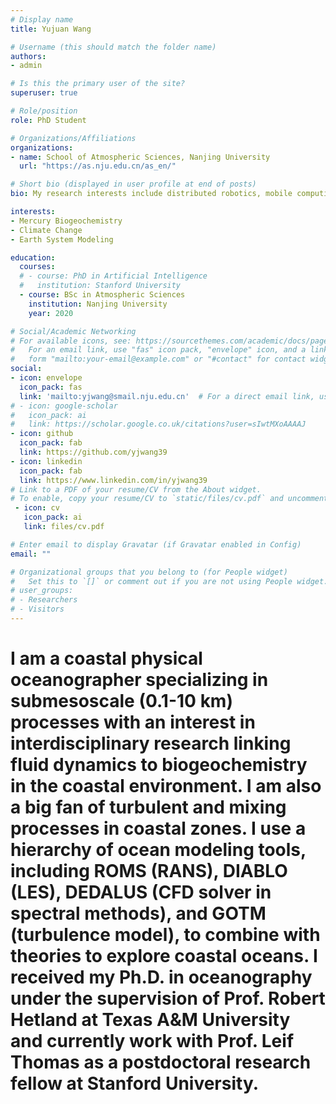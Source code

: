 ```yaml
---
# Display name
title: Yujuan Wang

# Username (this should match the folder name)
authors:
- admin

# Is this the primary user of the site?
superuser: true

# Role/position
role: PhD Student

# Organizations/Affiliations
organizations:
- name: School of Atmospheric Sciences, Nanjing University
  url: "https://as.nju.edu.cn/as_en/"

# Short bio (displayed in user profile at end of posts)
bio: My research interests include distributed robotics, mobile computing and programmable matter.

interests:
- Mercury Biogeochemistry
- Climate Change
- Earth System Modeling

education:
  courses:
  # - course: PhD in Artificial Intelligence
  #   institution: Stanford University
  - course: BSc in Atmospheric Sciences
    institution: Nanjing University
    year: 2020

# Social/Academic Networking
# For available icons, see: https://sourcethemes.com/academic/docs/page-builder/#icons
#   For an email link, use "fas" icon pack, "envelope" icon, and a link in the
#   form "mailto:your-email@example.com" or "#contact" for contact widget.
social:
- icon: envelope
  icon_pack: fas
  link: 'mailto:yjwang@smail.nju.edu.cn'  # For a direct email link, use "mailto:test@example.org".
# - icon: google-scholar
#   icon_pack: ai
#   link: https://scholar.google.co.uk/citations?user=sIwtMXoAAAAJ
- icon: github
  icon_pack: fab
  link: https://github.com/yjwang39
- icon: linkedin
  icon_pack: fab
  link: https://www.linkedin.com/in/yjwang39
# Link to a PDF of your resume/CV from the About widget.
# To enable, copy your resume/CV to `static/files/cv.pdf` and uncomment the lines below.
 - icon: cv
   icon_pack: ai
   link: files/cv.pdf

# Enter email to display Gravatar (if Gravatar enabled in Config)
email: ""

# Organizational groups that you belong to (for People widget)
#   Set this to `[]` or comment out if you are not using People widget.
# user_groups:
# - Researchers
# - Visitors
---
```



# I am a coastal physical oceanographer specializing in submesoscale (0.1-10 km) processes with an interest in interdisciplinary research linking fluid dynamics to biogeochemistry in the coastal environment. I am also a big fan of turbulent and mixing processes in coastal zones. I use a hierarchy of ocean modeling tools, including ROMS (RANS), DIABLO (LES), DEDALUS (CFD solver in spectral methods), and GOTM (turbulence model), to combine with theories to explore coastal oceans. I received my Ph.D. in oceanography under the supervision of Prof. Robert Hetland at Texas A&M University and currently work with Prof. Leif Thomas as a postdoctoral research fellow at Stanford University.
